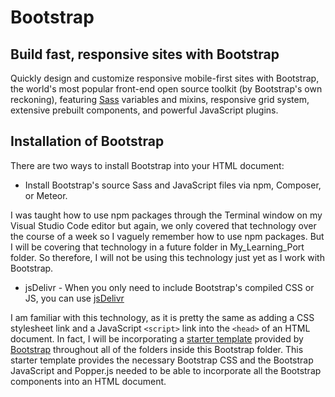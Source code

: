 # Bootstrap

## Build fast, responsive sites with Bootstrap

Quickly design and customize responsive mobile-first sites with Bootstrap, the world's most popular front-end open source
toolkit (by Bootstrap's own reckoning), featuring [Sass](https://sass-lang.com/) variables and mixins, responsive grid
system, extensive prebuilt components, and powerful JavaScript plugins.

## Installation of Bootstrap

There are two ways to install Bootstrap into your HTML document:

* Install Bootstrap's source Sass and JavaScript files via npm, Composer, or Meteor.

I was taught how to use npm packages through the Terminal window on my Visual Studio Code editor but again, we only covered
that technology over the course of a week so I vaguely remember how to use npm packages. But I will be covering that technology
in a future folder in My_Learning_Port folder. So therefore, I will not be using this technology just yet as I work with 
Bootstrap.

* jsDelivr - When you only need to include Bootstrap's compiled CSS or JS, you can use [jsDelivr](https://www.jsdelivr.com/)

I am familiar with this technology, as it is pretty the same as adding a CSS stylesheet link and a JavaScript ```<script>```
link into the ```<head>``` of an HTML document. In fact, I will be incorporating a [starter template](https://github.com/AndrewSRea/My_Learning_Port/blob/main/Bootstrap/starter-template.html) provided by [Bootstrap](https://getbootstrap.com/docs/5.0/getting-started/introduction/#starter-template) throughout all of the folders inside this Bootstrap folder. 
This starter template provides the necessary Bootstrap CSS and the Bootstrap JavaScript and Popper.js needed to be able to incorporate
all the Bootstrap components into an HTML document.

